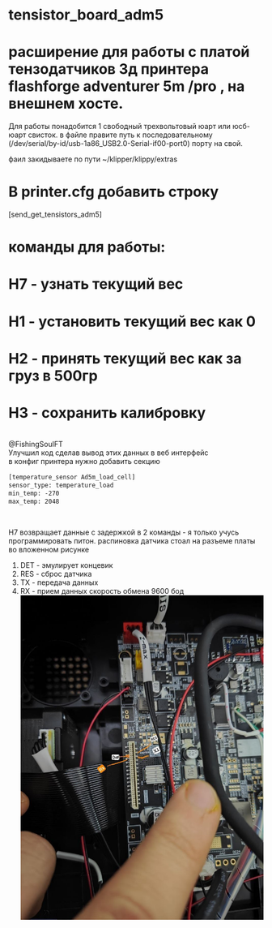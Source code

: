 # tensistor_board_adm5

# расширение для работы с платой тензодатчиков 3д принтера flashforge adventurer 5m /pro , на внешнем хосте.
 Для работы понадобится 1 свободный трехвольтовый юарт или юсб-юарт свисток. в файле правите путь к последовательному (/dev/serial/by-id/usb-1a86_USB2.0-Serial-if00-port0) порту на свой.

 фаил закидываете по пути ~/klipper/klippy/extras

# В printer.cfg добавить строку 
[send_get_tensistors_adm5]

# команды для работы:
# H7 - узнать текущий вес
# H1 - установить текущий вес как 0
# H2 - принять текущий вес как за груз в 500гр
# H3 - сохранить калибровку

<br />
@FishingSoulFT <br />
Улучшил код сделав вывод этих данных в веб интерфейс
<br />
в конфиг принтера нужно добавить секцию <br />

```shell
[temperature_sensor Ad5m_load_cell]
sensor_type: temperature_load
min_temp: -270
max_temp: 2048
```
<br />

H7 возвращает данные с задержкой в 2 команды - я только учусь программировать питон.
распиновка датчика стоал на разъеме платы во вложенном рисунке
1) DET - эмулирует концевик
2) RES - сброс датчика
3) TX - передача данных
4) RX - прием данных
   скорость обмена 9600 бод
![pinout](https://github.com/VoronKor/tensistor_board_adm5/blob/main/tensistor_board_pinout.jpg)
